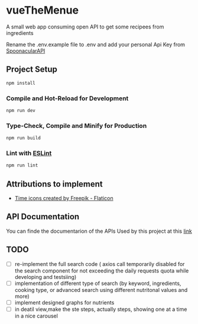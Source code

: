 # vueTheMenue

A small web app consuming open API to get some recipees from ingredients

Rename the .env.example file to .env and add your personal Api Key from [SpoonacularAPI](https://spoonacular.com/food-api/console)


## Project Setup

```sh
npm install
```

### Compile and Hot-Reload for Development

```sh
npm run dev
```

### Type-Check, Compile and Minify for Production

```sh
npm run build
```

### Lint with [ESLint](https://eslint.org/)

```sh
npm run lint
```

## Attributions to implement
 - <a href="https://www.flaticon.com/free-icons/time" title="time icons">Time icons created by Freepik - Flaticon</a>

## API Documentation
You can finde the documentarion of the APIs Used by this project at this [link](https://spoonacular.com/food-api/docs)
## TODO 
 - [ ] re-implement the full search code ( axios call temporarily disabled for the search component for not exceeding the daily requests quota while developing and testsìing)
 - [ ] implementation of different type of search (by keyword, ingredients, cooking type, or advanced search using different nutritonal values and more)
 - [ ] implement designed graphs for nutrients
 - [ ] in deatil view,make the ste steps, actually steps, showing one at a time in a nice carousel